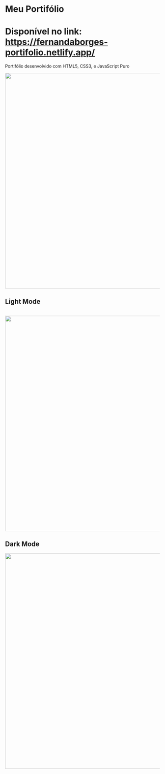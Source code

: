 # Meu Portifólio 
# Disponível no link: https://fernandaborges-portifolio.netlify.app/
<p>Portifólio desenvolvido com HTML5, CSS3, e JavaScript Puro</p>
<img src="https://user-images.githubusercontent.com/91858227/205519545-e41d49ba-d6ef-4020-95c4-845932929f60.png" width="700px"/>

<h2>Light Mode</h2> </br>
<img src="https://user-images.githubusercontent.com/91858227/205519567-76beff66-caf7-4f9c-a89c-e2a004335dd6.png" width="700px"/>


<h2>Dark Mode</h2>
<img src="https://user-images.githubusercontent.com/91858227/205519577-67af7267-af72-40de-ac8d-118669dfbe39.png" width="700px"/>


